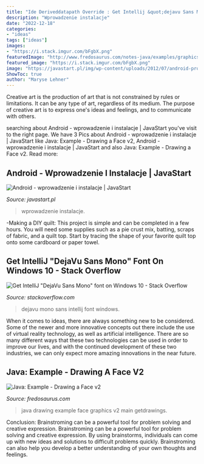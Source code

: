 ```yaml
---
title: "Ide Deriveddatapath Override : Get Intellij &quot;dejavu Sans Mono&quot; Font On Windows 10"
description: "Wprowadzenie instalacje"
date: "2022-12-18"
categories:
- "ideas"
tags: ["ideas"]
images:
- "https://i.stack.imgur.com/bFgbX.png"
featuredImage: "http://www.fredosaurus.com/notes-java/examples/graphics/face/msPacLady.gif"
featured_image: "https://i.stack.imgur.com/bFgbX.png"
image: "https://javastart.pl/img/wp-content/uploads/2012/07/android-project-co-jest-co-201x300.png"
ShowToc: true
author: "Maryse Lehner"
---
```



Creative art is the production of art that is not constrained by rules or limitations. It can be any type of art, regardless of its medium. The purpose of creative art is to express one's ideas and feelings, and to communicate with others.

	

		
searching about Android - wprowadzenie i instalacje | JavaStart you've visit to the right page. We have 3 Pics about Android - wprowadzenie i instalacje | JavaStart like Java: Example - Drawing a Face v2, Android - wprowadzenie i instalacje | JavaStart and also Java: Example - Drawing a Face v2. Read more:
		
    
## Android - Wprowadzenie I Instalacje | JavaStart

<img loading=lazy src="https://javastart.pl/img/wp-content/uploads/2012/07/android-project-co-jest-co-201x300.png" onerror="this.onerror=null;this.src='https://tse3.mm.bing.net/th?id=OIP.6Z05IP0gseCj-i8MoXcIhwAAAA&amp;pid=15.1';" alt="Android - wprowadzenie i instalacje | JavaStart">

_Source: javastart.pl_

>wprowadzenie instalacje. 

	

-Making a DIY quilt: This project is simple and can be completed in a few hours. You will need some supplies such as a pie crust mix, batting, scraps of fabric, and a quilt top. Start by tracing the shape of your favorite quilt top onto some cardboard or paper towel.

    
## Get IntelliJ &quot;DejaVu Sans Mono&quot; Font On Windows 10 - Stack Overflow

<img loading=lazy src="https://i.stack.imgur.com/bFgbX.png" onerror="this.onerror=null;this.src='https://tse2.mm.bing.net/th?id=OIP.W_fQ4mcZ2BbOU3sED6wlIwHaET&amp;pid=15.1';" alt="Get IntelliJ &quot;DejaVu Sans Mono&quot; font on Windows 10 - Stack Overflow">

_Source: stackoverflow.com_

>dejavu mono sans intellij font windows. 

	

When it comes to ideas, there are always something new to be considered. Some of the newer and more innovative concepts out there include the use of virtual reality technology, as well as artificial intelligence. There are so many different ways that these two technologies can be used in order to improve our lives, and with the continued development of these two industries, we can only expect more amazing innovations in the near future.

    
## Java: Example - Drawing A Face V2

<img loading=lazy src="http://www.fredosaurus.com/notes-java/examples/graphics/face/msPacLady.gif" onerror="this.onerror=null;this.src='https://tse2.mm.bing.net/th?id=OIP.cK2Y_9KJgEfbMxfCicA6AQHaH4&amp;pid=15.1';" alt="Java: Example - Drawing a Face v2">

_Source: fredosaurus.com_

>java drawing example face graphics v2 main getdrawings. 

	

Conclusion: Brainstroming can be a powerful tool for problem solving and creative expression.
Brainstroming can be a powerful tool for problem solving and creative expression. By using brainstorms, individuals can come up with new ideas and solutions to difficult problems quickly. Brainstroming can also help you develop a better understanding of your own thoughts and feelings.

